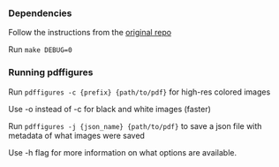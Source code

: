 ### Dependencies

Follow the instructions from the [original repo](https://github.com/allenai/pdffigures)

Run `make DEBUG=0`

### Running pdffigures

Run `pdffigures -c {prefix} {path/to/pdf}` for high-res colored images

Use -o instead of -c for black and white images (faster)

Run `pdffigures -j {json_name} {path/to/pdf}` to save a json file with metadata of what images were saved

Use -h flag for more information on what options are available.
